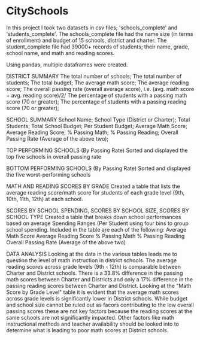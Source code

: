 # CitySchools
In this project I took two datasets in csv files; 'schools_complete' and 'students_complete'. 
The schools_complete file had the name size (in terms of enrollment) and budget of 15 schools, district and charter.
The student_complete file had 39000+ records of students; their name, grade, school name, and math and reading scores.

Using pandas, multiple dataframes were created.

DISTRICT SUMMARY
The total number of schools;
The total number of students;
The total budget;
The average math score;
The average reading score;
The overall passing rate (overall average score), i.e. (avg. math score + avg. reading score)/2/
The percentage of students with a passing math score (70 or greater);
The percentage of students with a passing reading score (70 or greater);

SCHOOL SUMMARY
School Name;
School Type (District or Charter);
Total Students;
Total School Budget;
Per Student Budget;
Average Math Score;
Average Reading Score;
% Passing Math;
% Passing Reading;
Overall Passing Rate (Average of the above two);

TOP PERFORMING SCHOOLS (By Passing Rate)
Sorted and displayed the top five schools in overall passing rate

BOTTOM PERFORMING SCHOOLS (By Passing Rate)
Sorted and displayed the five worst-performing schools

MATH AND READING SCORES BY GRADE
Created a table that lists the average reading score/math score for students of each grade level (9th, 10th, 11th, 12th) at each school.

SCORES BY SCHOOL SPENDING, SCORES BY SCHOOL SIZE, SCORES BY SCHOOL TYPE
Created a table that breaks down school performances based on average Spending Ranges (Per Student using four bins to group school spending. Included in the table are each of the following:
Average Math Score
Average Reading Score
% Passing Math
% Passing Reading
Overall Passing Rate (Average of the above two)

DATA ANALYSIS
Looking at the data in the various tables leads me to question the level of math instruction in district schools.
The average reading scores across grade levels (9th - 12th) is comparable between Charter and District schools. There is a 33.8% difference in the passing math scores between Charter and Districts and only a 17% difference in the passing reading scores between Charter and District.
Looking at the "Math Score by Grade Level" table it is evident that the average math scores across grade levels is significantly lower in District schools.
While budget and school size cannot be ruled out as facors contributing to the low overall passing scores these are not key factors because the reading scores at the same schools are not significantly impacted.
Other factors like math instructional methods and teacher availability should be looked into to determine what is leading to poor math scores at District schools.

